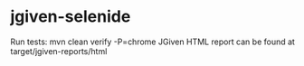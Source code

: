 # jgiven-selenide

Run tests: mvn clean verify -P=chrome
JGiven HTML report can be found at target/jgiven-reports/html